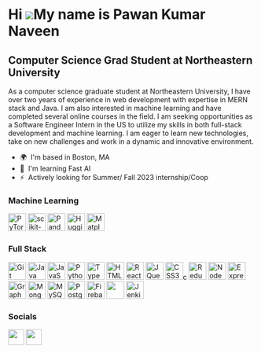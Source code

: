 Hi ![](https://user-images.githubusercontent.com/18350557/176309783-0785949b-9127-417c-8b55-ab5a4333674e.gif)My name is Pawan Kumar Naveen
==========================================================================================================================================

Computer Science Grad Student at Northeastern University
------------------------------------------

As a computer science graduate student at Northeastern University, I have over two years of experience in web development with expertise in MERN stack and Java. I am also interested in machine learning and have completed several online courses in the field. I am seeking opportunities as a Software Engineer Intern in the US to utilize my skills in both full-stack development and machine learning. I am eager to learn new technologies, take on new challenges and work in a dynamic and innovative environment.

* 🌍  I'm based in Boston, MA
* 🧠  I'm learning Fast AI
* ⚡  Actively looking for Summer/ Fall 2023 internship/Coop

### Machine Learning


<p align="left">
<a href="https://pytorch.org/docs/stable/index.html" target="_blank" rel="noreferrer"><img src="https://raw.githubusercontent.com/pytorch/pytorch/main/docs/source/_static/img/pytorch-logo-dark.svg" width="36" height="36" alt="PyTorch" /></a>
<a href="https://scikit-learn.org/stable/documentation.html" target="_blank" rel="noreferrer"><img src="https://raw.githubusercontent.com/scikit-learn/scikit-learn/master/doc/logos/scikit-learn-logo-small.png" width="36" height="36" alt="scikit-learn" /></a>
<a href="https://pandas.pydata.org/docs/" target="_blank" rel="noreferrer"><img src="https://raw.githubusercontent.com/pandas-dev/pandas/main/web/pandas/static/img/pandas_mark.svg" width="36" height="36" alt="Pandas" /></a>
<a href="https://huggingface.co/docs" target="_blank" rel="noreferrer"><img src="https://huggingface.co/front/assets/huggingface_logo.svg" width="36" height="36" alt="Hugging Face" /></a>
<a href="https://matplotlib.org/stable/contents.html" target="_blank" rel="noreferrer"><img src="https://matplotlib.org/stable/_static/logo2_compressed.svg" width="36" height="36" alt="Matplotlib" /></a>
<br/>
  
### Full Stack
<a href="https://git-scm.com/" target="_blank" rel="noreferrer"><img src="https://raw.githubusercontent.com/danielcranney/readme-generator/main/public/icons/skills/git-colored.svg" width="36" height="36" alt="Git" /></a>
<a href="https://www.oracle.com/java/" target="_blank" rel="noreferrer"><img src="https://raw.githubusercontent.com/danielcranney/readme-generator/main/public/icons/skills/java-colored.svg" width="36" height="36" alt="Java" /></a>
<a href="https://developer.mozilla.org/en-US/docs/Web/JavaScript" target="_blank" rel="noreferrer"><img src="https://raw.githubusercontent.com/danielcranney/readme-generator/main/public/icons/skills/javascript-colored.svg" width="36" height="36" alt="JavaScript" /></a>
<a href="https://www.python.org/" target="_blank" rel="noreferrer"><img src="https://raw.githubusercontent.com/danielcranney/readme-generator/main/public/icons/skills/python-colored.svg" width="36" height="36" alt="Python" /></a>
<a href="https://www.typescriptlang.org/" target="_blank" rel="noreferrer"><img src="https://raw.githubusercontent.com/danielcranney/readme-generator/main/public/icons/skills/typescript-colored.svg" width="36" height="36" alt="TypeScript" /></a>
<a href="https://developer.mozilla.org/en-US/docs/Glossary/HTML5" target="_blank" rel="noreferrer"><img src="https://raw.githubusercontent.com/danielcranney/readme-generator/main/public/icons/skills/html5-colored.svg" width="36" height="36" alt="HTML5" /></a>
<a href="https://reactjs.org/" target="_blank" rel="noreferrer"><img src="https://raw.githubusercontent.com/danielcranney/readme-generator/main/public/icons/skills/react-colored.svg" width="36" height="36" alt="React" /></a>
<a href="https://jquery.com/" target="_blank" rel="noreferrer"><img src="https://raw.githubusercontent.com/danielcranney/readme-generator/main/public/icons/skills/jquery-colored.svg" width="36" height="36" alt="JQuery" /></a>
<a href="https://www.w3.org/TR/CSS/#css" target="_blank" rel="noreferrer"><img src="https://raw.githubusercontent.com/danielcranney/readme-generator/main/public/icons/skills/css3-colored.svg" width="36" height="36" alt="CSS3" /></a>c
<a href="https://redux.js.org/" target="_blank" rel="noreferrer"><img src="https://raw.githubusercontent.com/danielcranney/readme-generator/main/public/icons/skills/redux-colored.svg" width="36" height="36" alt="Redux" /></a>
<a href="https://nodejs.org/en/" target="_blank" rel="noreferrer"><img src="https://raw.githubusercontent.com/danielcranney/readme-generator/main/public/icons/skills/nodejs-colored.svg" width="36" height="36" alt="NodeJS" /></a>
<a href="https://expressjs.com/" target="_blank" rel="noreferrer"><img src="https://raw.githubusercontent.com/danielcranney/readme-generator/main/public/icons/skills/express-colored.svg" width="36" height="36" alt="Express" /></a>
<a href="https://graphql.org/" target="_blank" rel="noreferrer"><img src="https://raw.githubusercontent.com/danielcranney/readme-generator/main/public/icons/skills/graphql-colored.svg" width="36" height="36" alt="GraphQL" /></a>
<a href="https://www.mongodb.com/" target="_blank" rel="noreferrer"><img src="https://raw.githubusercontent.com/danielcranney/readme-generator/main/public/icons/skills/mongodb-colored.svg" width="36" height="36" alt="MongoDB" /></a>
<a href="https://www.mysql.com/" target="_blank" rel="noreferrer"><img src="https://raw.githubusercontent.com/danielcranney/readme-generator/main/public/icons/skills/mysql-colored.svg" width="36" height="36" alt="MySQL" /></a>
<a href="https://www.postgresql.org/" target="_blank" rel="noreferrer"><img src="https://raw.githubusercontent.com/danielcranney/readme-generator/main/public/icons/skills/postgresql-colored.svg" width="36" height="36" alt="PostgreSQL" /></a>
<a href="https://firebase.google.com/" target="_blank" rel="noreferrer"><img src="https://raw.githubusercontent.com/danielcranney/readme-generator/main/public/icons/skills/firebase-colored.svg" width="36" height="36" alt="Firebase" /></a>
<a href="https://commons.wikimedia.org/wiki/File:Amazon_Web_Services_Logo.svg" target="_blank" rel="noreferrer"><img src="https://upload.wikimedia.org/wikipedia/commons/thumb/9/93/Amazon_Web_Services_Logo.svg/1200px-Amazon_Web_Services_Logo.svg.png" width="36" height="36"/></a>
<a href="https://www.jenkins.io/doc/" target="_blank" rel="noreferrer"><img src="https://www.jenkins.io/images/logo-title-opengraph.png" width="36" height="36" alt="Jenkins" /></a>


### Socials

<p align="left"> <a href="https://www.github.com/PawanKumar18" target="_blank" rel="noreferrer"><img src="https://raw.githubusercontent.com/danielcranney/readme-generator/main/public/icons/socials/github.svg" width="32" height="32" /></a> <a href="https://www.linkedin.com/in/pawan-kumar-naveen/" target="_blank" rel="noreferrer"><img src="https://raw.githubusercontent.com/danielcranney/readme-generator/main/public/icons/socials/linkedin.svg" width="32" height="32" /></a></p>

